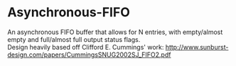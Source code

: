 # Asynchronous-FIFO


An asynchronous FIFO buffer that allows for N entries, with empty/almost empty and full/almost full output status flags.  
Design heavily based off Clifford E. Cummings' work: http://www.sunburst-design.com/papers/CummingsSNUG2002SJ_FIFO2.pdf
